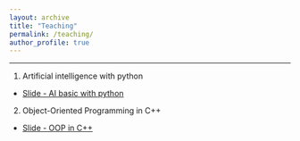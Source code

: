 ```yaml
---
layout: archive
title: "Teaching"
permalink: /teaching/
author_profile: true
---
```


---------------------------------------------------------------

1. Artificial intelligence with python

- [Slide - AI basic with python](https://youtu.be/9t1IsxTeyHQ?list=PLQj93CJe0N73raStQrnbZ9oSLtYZv8zej)

2. Object-Oriented Programming in C++

- [Slide - OOP in C++](https://youtu.be/5bKotIbNTz0?list=PLQj93CJe0N70QAe630Lcg4GZlrDdsYxZL)

